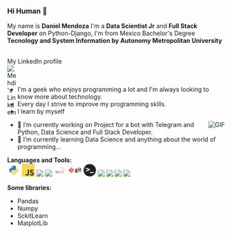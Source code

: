 

### Hi Human  👋
My name is **Daniel Mendoza** I'm a **Data Scientist Jr** and **Full Stack Developer** on Python-Django, I'm from Mexico Bachelor's Degree **Tecnology and System Information by Autonomy Metropolitan University**
<br>
<br>

My LinkedIn profile
<br>
<a href="https://www.linkedin.com/in/daniel-perfecto-784515160/">
  <img align="left" alt="Mehdi's LinkdeIn" width="22px" src="https://cdn.jsdelivr.net/npm/simple-icons@v3/icons/linkedin.svg" />
</a>
<br>
<br>
- I'm a geek who enjoys programming a lot and I'm always looking to know more about technology.
- Every day I strive to improve my programming skills.
- I learn by myself

<img align="right" alt="GIF" src="https://i.pinimg.com/originals/e4/26/70/e426702edf874b181aced1e2fa5c6cde.gif" />

- 🔭 I’m currently working on Project for a bot with Telegram and Python, Data Science and Full Stack Developer. 
- 🌱 I’m currently learning Data Science and anything about the world of programming...
<!--- 👯 I’m looking to collaborate on 
  🤔 I’m looking for help with ... 
- 💬 Ask me about any tech topic
- 📫 How to reach me: ...
- 😄 Pronouns: ...
- ⚡ Fun fact: ...
-->


**Languages and Tools:**  
<code><img height="30" src="https://raw.githubusercontent.com/github/explore/80688e429a7d4ef2fca1e82350fe8e3517d3494d/topics/python/python.png"></code>
<code><img height="30" src="https://raw.githubusercontent.com/github/explore/80688e429a7d4ef2fca1e82350fe8e3517d3494d/topics/javascript/javascript.png"></code>
<code><img height="40" src="https://cdn.iconscout.com/icon/free/png-512/django-12-1175186.png"></code>
<code><img height="40" src="https://cdn.iconscout.com/icon/free/png-512/mongodb-5-1175140.png"></code>
<code><img height="30" src="https://raw.githubusercontent.com/github/explore/80688e429a7d4ef2fca1e82350fe8e3517d3494d/topics/mysql/mysql.png"></code>
<code><img height="30" src="https://raw.githubusercontent.com/github/explore/80688e429a7d4ef2fca1e82350fe8e3517d3494d/topics/git/git.png"></code>
<code><img height="30" src="https://raw.githubusercontent.com/github/explore/80688e429a7d4ef2fca1e82350fe8e3517d3494d/topics/terminal/terminal.png"></code>
<code><img height="40" src="https://miro.medium.com/max/800/1*Q5EUk28Xc3iCDoMSkrd1_w.png"></code>
<code><img aling="left" width=30 src="https://upload.wikimedia.org/wikipedia/commons/thumb/2/2d/Visual_Studio_Code_1.18_icon.svg/1028px-Visual_Studio_Code_1.18_icon.svg.png"></code>
<code><img height="30" src="https://www.spyder-ide.org/static/images/spyder-logo.svg"></code>
<code><img height="30" src="https://upload.wikimedia.org/wikipedia/commons/thumb/3/38/Jupyter_logo.svg/1200px-Jupyter_logo.svg.png"></code>

**Some libraries:**
- Pandas
- Numpy
- SckitLearn
- MatplotLib

<!--
**danperfectboss/danperfectboss** is a ✨ _special_ ✨ repository because its `README.md` (this file) appears on your GitHub profile.
